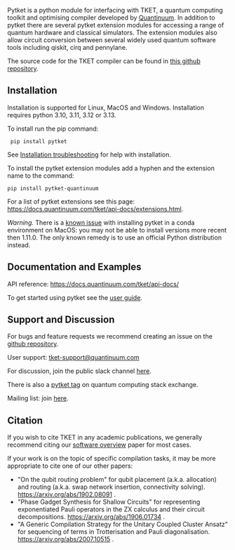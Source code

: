 Pytket is a python module for interfacing with TKET, a quantum computing toolkit and optimising compiler developed by [Quantinuum](https://www.quantinuum.com/). In addition to pytket there are several pytket extension modules for accessing a range of quantum hardware and classical simulators. The extension modules also allow circuit conversion between several widely used quantum software tools including qiskit, cirq and pennylane.

The source code for the TKET compiler can be found in [this github repository](https://github.com/CQCL/tket).

## Installation

Installation is supported for Linux, MacOS and Windows. Installation requires python 3.10, 3.11, 3.12 or 3.13.

To install run the pip command: 

`` pip install pytket``

See [Installation troubleshooting](https://docs.quantinuum.com/tket/api-docs/install.html) for help with installation.

To install the pytket extension modules add a hyphen and the extension name to the command:

`` pip install pytket-quantinuum ``

For a list of pytket extensions see this page: https://docs.quantinuum.com/tket/api-docs/extensions.html.

_Warning._ There is a [known issue](https://github.com/CQCL/tket/issues/926)
with installing pytket in a conda environment on MacOS: you may not be able to
install versions more recent then 1.11.0. The only known remedy is to use an
official Python distribution instead.

## Documentation and Examples

API reference: https://docs.quantinuum.com/tket/api-docs/

To get started using pytket see the [user guide](https://docs.quantinuum.com/tket/user-guide/).

## Support and Discussion

For bugs and feature requests we recommend creating an issue on the [github repository](https://github.com/CQCL/tket).

User support: tket-support@quantinuum.com

For discussion, join the public slack channel [here](https://join.slack.com/t/tketusers/shared_invite/zt-18qmsamj9-UqQFVdkRzxnXCcKtcarLRA).

There is also a [pytket tag](https://quantumcomputing.stackexchange.com/questions/tagged/pytket) on quantum computing stack exchange.

Mailing list: join [here](https://list.cambridgequantum.com/cgi-bin/mailman/listinfo/tket-users).

## Citation

If you wish to cite TKET in any academic publications, we generally recommend citing our [software overview](https://arxiv.org/abs/2003.10611) paper for most cases.

If your work is on the topic of specific compilation tasks, it may be more appropriate to cite one of our other papers:

- "On the qubit routing problem" for qubit placement (a.k.a. allocation) and routing (a.k.a. swap network insertion, connectivity solving). https://arxiv.org/abs/1902.08091 .
- "Phase Gadget Synthesis for Shallow Circuits" for representing exponentiated Pauli operators in the ZX calculus and their circuit decompositions. https://arxiv.org/abs/1906.01734 .
- "A Generic Compilation Strategy for the Unitary Coupled Cluster Ansatz" for sequencing of terms in Trotterisation and Pauli diagonalisation. https://arxiv.org/abs/2007.10515 .
